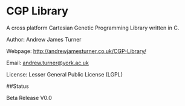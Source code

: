 CGP Library
======

A cross platform Cartesian Genetic Programming Library written in C.

Author: Andrew James Turner

Webpage: http://andrewjamesturner.co.uk/CGP-Library/

Email: andrew.turner@york.ac.uk

License: Lesser General Public License (LGPL)

##Status

Beta Release V0.0


